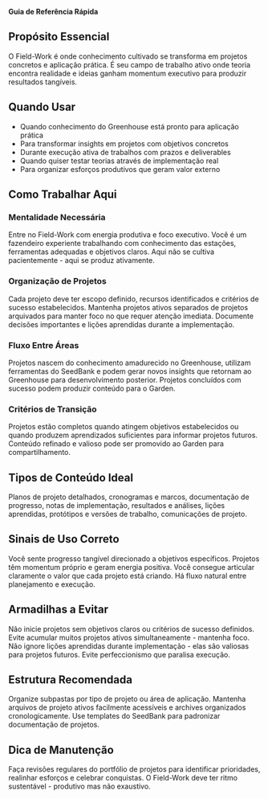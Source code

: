 **Guia de Referência Rápida**

## Propósito Essencial
O Field-Work é onde conhecimento cultivado se transforma em projetos concretos e aplicação prática. É seu campo de trabalho ativo onde teoria encontra realidade e ideias ganham momentum executivo para produzir resultados tangíveis.

## Quando Usar
- Quando conhecimento do Greenhouse está pronto para aplicação prática
- Para transformar insights em projetos com objetivos concretos
- Durante execução ativa de trabalhos com prazos e deliverables
- Quando quiser testar teorias através de implementação real
- Para organizar esforços produtivos que geram valor externo

## Como Trabalhar Aqui

### Mentalidade Necessária
Entre no Field-Work com energia produtiva e foco executivo. Você é um fazendeiro experiente trabalhando com conhecimento das estações, ferramentas adequadas e objetivos claros. Aqui não se cultiva pacientemente - aqui se produz ativamente.

### Organização de Projetos
Cada projeto deve ter escopo definido, recursos identificados e critérios de sucesso estabelecidos. Mantenha projetos ativos separados de projetos arquivados para manter foco no que requer atenção imediata. Documente decisões importantes e lições aprendidas durante a implementação.

### Fluxo Entre Áreas
Projetos nascem do conhecimento amadurecido no Greenhouse, utilizam ferramentas do SeedBank e podem gerar novos insights que retornam ao Greenhouse para desenvolvimento posterior. Projetos concluídos com sucesso podem produzir conteúdo para o Garden.

### Critérios de Transição
Projetos estão completos quando atingem objetivos estabelecidos ou quando produzem aprendizados suficientes para informar projetos futuros. Conteúdo refinado e valioso pode ser promovido ao Garden para compartilhamento.

## Tipos de Conteúdo Ideal
Planos de projeto detalhados, cronogramas e marcos, documentação de progresso, notas de implementação, resultados e análises, lições aprendidas, protótipos e versões de trabalho, comunicações de projeto.

## Sinais de Uso Correto
Você sente progresso tangível direcionado a objetivos específicos. Projetos têm momentum próprio e geram energia positiva. Você consegue articular claramente o valor que cada projeto está criando. Há fluxo natural entre planejamento e execução.

## Armadilhas a Evitar
Não inicie projetos sem objetivos claros ou critérios de sucesso definidos. Evite acumular muitos projetos ativos simultaneamente - mantenha foco. Não ignore lições aprendidas durante implementação - elas são valiosas para projetos futuros. Evite perfeccionismo que paralisa execução.

## Estrutura Recomendada
Organize subpastas por tipo de projeto ou área de aplicação. Mantenha arquivos de projeto ativos facilmente acessíveis e archives organizados cronologicamente. Use templates do SeedBank para padronizar documentação de projetos.

## Dica de Manutenção
Faça revisões regulares do portfólio de projetos para identificar prioridades, realinhar esforços e celebrar conquistas. O Field-Work deve ter ritmo sustentável - produtivo mas não exaustivo.